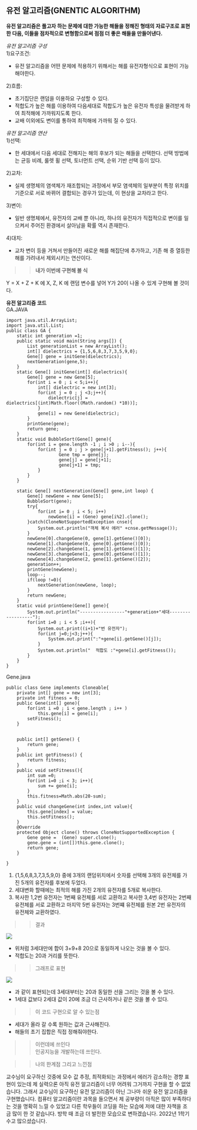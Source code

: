 ## 유전 알고리즘(GNENTIC ALGORITHM)
**유전 알고리즘은 풀고자 하는 문제에 대한 가능한 해들을 정해진 형태의 자료구조로 표현한 다음, 이들을 점차적으로 변형함으로써 점점 더 좋은 해들을 만들어낸다.**    

*유전 알고리즘 구성*  
1)요구조건:   
* 유전 알고리즘을 어떤 문제에 적용하기 위해서는 해를 유전자형식으로 표현이 가능해야한다.

2)흐름:  
* 초기집단은 랜덤을 이용하요 구성할 수 있다.  
* 적합도가 높은 해를 이용하여 다음세대로 적합도가 높은 유전자 특성을 물려받게 하여 최적해에 가까워지도록 한다.
* 교배 이외에도 변이를 통하여 최적해에 가까워 질 수 있다.

*유전 알고리즘 연산*  
1)선택:  
* 한 세대에서 다음 세대로 전해지는 해의 후보가 되는 해들을 선택한다. 선택 방법에는 균등 비례, 룰렛 휠 선택, 토너먼트 선택, 순위 기반 선택 등이 있다.  

2)교차:  
* 실제 생명체의 염색체가 재조합되는 과정에서 부모 염색체의 일부분이 특정 위치를 기준으로 서로 바뀌어 결합되는 경우가 있는데, 이 현상을 교차라고 한다.

3)변이:  
* 일반 생명체에서, 유전자의 교배 뿐 아니라, 하나의 유전자가 직접적으로 변이를 일으켜서 주어진 환경에서 살아남을 확률 역시 존재한다.

4)대치:  
* 교차 변이 등을 거쳐서 만들어진 새로운 해를 해집단에 추가하고, 기존 해 중 열등한 해를 가려내서 제외시키는 연산이다.


>>**내가 이번에 구현해 볼 식**  

Y = X + Z + K 에 X, Z, K 에 랜덤 변수를 넣어 Y가 20이 나올 수 있게 구현해 볼 것이다.


**유전 알고리즘 코드**  
GA.JAVA
```
import java.util.ArrayList;
import java.util.List;
public class GA {
	static int generation =1;
	public static void main(String args[]) {
		List generationList = new ArrayList();
		int[] dielectrics = {1,5,6,8,3,7,3,5,9,0};
		Gene[] gene = initGene(dielectrics);		
		nextGeneration(gene,5);		
	}
	static Gene[] initGene(int[] dielectrics){
		Gene[] gene = new Gene[5];
		for(int i = 0 ; i < 5;i++){
			int[] dielectric = new int[3];
			for(int j = 0 ; j <3;j++){
				dielectric[j] = dielectrics[(int)Math.floor((Math.random() *10))];
			}
			gene[i] = new Gene(dielectric);
		}
		printGene(gene);
		return gene;
	}
	static void BubbleSort(Gene[] gene){
		for(int i = gene.length -1 ; i >0 ; i--){
			for(int j = 0 ; j > gene[j+1].getFitness(); j++){
					Gene tmp = gene[j];
					gene[j] = gene[j+1];
					gene[j+1] = tmp;
			}
		}
	}

	static Gene[] nextGeneration(Gene[] gene,int loop) {
		Gene[] newGene = new Gene[5];
		BubbleSort(gene);
		try{
			for(int i= 0 ; i < 5; i++)
				newGene[i] = (Gene) gene[i%2].clone();
		}catch(CloneNotSupportedException cnse){
			System.out.println("객체 복사 에러" +cnse.getMessage());
		}
		newGene[0].changeGene(0, gene[1].getGene()[0]);
		newGene[1].changeGene(0, gene[0].getGene()[0]);
		newGene[2].changeGene(1, gene[1].getGene()[1]);
		newGene[3].changeGene(1, gene[0].getGene()[1]);
		newGene[4].changeGene(2, gene[1].getGene()[2]);		
		generation++;
		printGene(newGene);
		loop--;
		if(loop !=0){
			nextGeneration(newGene, loop);
		}
		return newGene;
	}
	static void printGene(Gene[] gene){
		System.out.println("-----------------"+generation+"세대------------------");
		for(int i=0 ; i < 5 ;i++){
			System.out.print((i+1)+"번 유전자");
			for(int j=0;j<3;j++){
				System.out.print(":"+gene[i].getGene()[j]);
			}
			System.out.println("  적합도 :"+gene[i].getFitness());
		}
	}
}
```  
Gene.java
```
public class Gene implements Cloneable{
	private int[] gene = new int[3];
	private int fitness = 0;
	public Gene(int[] gene){
		for(int i =0 ; i < gene.length ; i++ )
			this.gene[i] = gene[i];
		setFitness();
	}
	
	
	public int[] getGene() {
		return gene;
	}
	public int getFitness() {
		return fitness;
	}
	public void setFitness(){
		int sum =0;
		for(int i=0 ;i < 3; i++){
			sum += gene[i];
		}
		this.fitness=Math.abs(20-sum);
	}
	public void changeGene(int index,int value){
		this.gene[index] = value;
		this.setFitness();
	}
	@Override
	protected Object clone() throws CloneNotSupportedException {
		Gene gene =  (Gene) super.clone();
		gene.gene = (int[])this.gene.clone();
		return gene;
	}
	
}
```  
1. {1,5,6,8,3,7,3,5,9,0} 중에 3개의 랜덤위치에서 숫자를 선택해 3개의 유전체를 가진 5개의 유전자를 후보에 두었다.
2. 세대변화 할때에는 최적의 해를 가진 2개의 유전자를 5개로 복사한다.
3. 복사한 1,2번 유전자는 1번째 유전체를 서로 교환하고 복사한 3,4번 유전자는 2번째 유전체를 서로 교환하고 마지막 5번 유전자는 3번쨰 유전체를 원본 2번 유전자의 유전체와 교환하였다.

>>결과

![](https://user-images.githubusercontent.com/101376856/174060305-1f51186e-ae5a-4ac3-8ca1-0169aedb55f6.PNG)  
* 위처럼 3세대만에 합이 3+9+8 20으로 동일하게 나오는 것을 볼 수 있다.  
* 적합도는 20과 거리를 뜻한다.

>>그래프로 표현  

![](https://user-images.githubusercontent.com/101376856/174060327-f07991ec-be79-4b18-b995-67bdb2441bfc.PNG)

* 과 같이 표현되는데 3세대부터는 20과 동일한 선을 그리는 것을 볼 수 있다.  
* 1세대 값보다 2세대 값이 20에 조금 더 근사하거나 같은 것을 볼 수 있다.


>>이 코드 구현으로 알 수 있는점
* 세대가 올라 갈 수록 원하는 값과 근사해진다.
* 해들의 초기 집합은 직접 정해줘야한다.  


>>이런데에 쓰인다  
인공지능을 개발하는데 쓰인다.


>>나의 한계점 그리고 느낀점

교수님이 요구하신 것중에 모수 값 추정, 최적화되는 과정에서 에러가 감소하는 경향 표현이 있는데 제 실력으론 아직 유전 알고리즘이 너무 어려워 그거까지 구현을 할 수 없었습니다. 그래서 교수님이 요구하신 유전 알고리즘이 아닌 그나마 쉬운 유전 알고리즘을 구현했습니다. 컴퓨터 알고리즘이란 과목을 들으면서 제 공부량이 아직은 많이 부족하다는 것을 명확히 느낄 수 있었고 다른 학우들이 코딩을 하는 모습에 저에 대한 자책을 조금 많이 한 것 같습니다. 방학 때 조금 더 발전한 모습으로 변하겠습니다. 2022년 1학기 수고 많으셨습니다.
